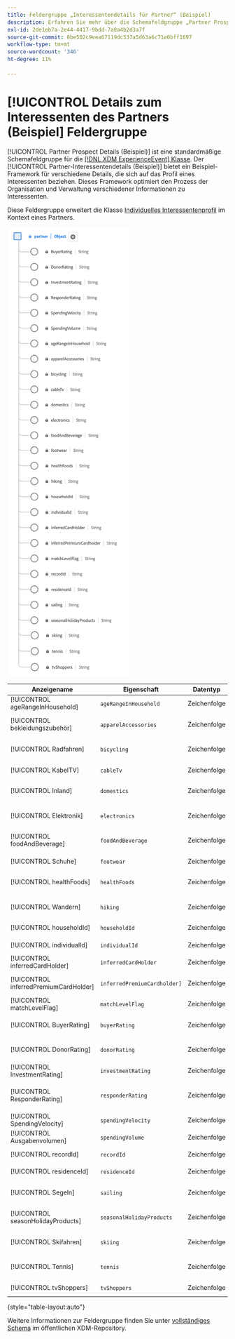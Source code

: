 ```yaml
---
title: Feldergruppe „Interessentendetails für Partner“ (Beispiel)
description: Erfahren Sie mehr über die Schemafeldgruppe „Partner Prospect Details (Sample) Field Group (XDM)“.
exl-id: 2de1eb7a-2e44-4417-9bdd-7a8a4b2d3a7f
source-git-commit: 8be502c9eea67119dc537a5d63a6c71e0bff1697
workflow-type: tm+mt
source-wordcount: '346'
ht-degree: 11%

---
```


# [!UICONTROL Details zum Interessenten des Partners (Beispiel] Feldergruppe

[!UICONTROL Partner Prospect Details (Beispiel)] ist eine standardmäßige Schemafeldgruppe für die [[!DNL XDM ExperienceEvent] Klasse](../../classes/experienceevent.md). Der [!UICONTROL Partner-Interessentendetails (Beispiel)] bietet ein Beispiel-Framework für verschiedene Details, die sich auf das Profil eines Interessenten beziehen. Dieses Framework optimiert den Prozess der Organisation und Verwaltung verschiedener Informationen zu Interessenten.

Diese Feldergruppe erweitert die Klasse [Individuelles Interessentenprofil](https://experienceleague.adobe.com/docs/experience-platform/xdm/classes/prospect.html?lang=de) im Kontext eines Partners.

![Abbildung der Feldergruppe &quot;[!UICONTROL &#x200B; Interessentendetails (Beispiel)].](../../images/field-groups/partner/partner-prospect-details-sample.png)

| Anzeigename | Eigenschaft | Datentyp | Beschreibung |
|---------------------------------------|-----------------------------|-----------|--------------------------------------------------|
| [!UICONTROL ageRangeInHousehold] | `ageRangeInHousehold` | Zeichenfolge | Altersspanne im Haushalt. |
| [!UICONTROL bekleidungszubehör] | `apparelAccessories` | Zeichenfolge | Präferenzen oder Beteiligung an Bekleidung/Accessoires. |
| [!UICONTROL Radfahren] | `bicycling` | Zeichenfolge | Interesse oder Beteiligung an Radfahraktivitäten. |
| [!UICONTROL KabelTV] | `cableTv` | Zeichenfolge | Zeigt Interaktion mit Kabelfernsehen an. |
| [!UICONTROL Inland] | `domestics` | Zeichenfolge | Präferenzen oder Beteiligung an inländischen Tätigkeiten. |
| [!UICONTROL Elektronik] | `electronics` | Zeichenfolge | Interesse oder Engagement in elektronischen Geräten. |
| [!UICONTROL foodAndBeverage] | `foodAndBeverage` | Zeichenfolge | Präferenzen oder Beteiligung an Lebensmitteln/Getränken. |
| [!UICONTROL Schuhe] | `footwear` | Zeichenfolge | Interesse oder Beteiligung an Schuhen. |
| [!UICONTROL healthFoods] | `healthFoods` | Zeichenfolge | Präferenzen oder Beteiligung an gesunden Lebensmitteln. |
| [!UICONTROL Wandern] | `hiking` | Zeichenfolge | Interesse oder Beteiligung an Wanderaktivitäten. |
| [!UICONTROL householdId] | `householdId` | Zeichenfolge | Eine eindeutige Kennung für den Haushalt. |
| [!UICONTROL individualId] | `individualId` | Zeichenfolge | Eine eindeutige Kennung für den Kontakt. |
| [!UICONTROL inferredCardHolder] | `inferredCardHolder` | Zeichenfolge | Die Schlussfolgerung, ein Karteninhaber zu sein. |
| [!UICONTROL inferredPremiumCardHolder] | `inferredPremiumCardholder]` | Zeichenfolge | Die Schlussfolgerung, ein Premium-Karteninhaber zu sein. |
| [!UICONTROL matchLevelFlag] | `matchLevelFlag` | Zeichenfolge | Ein Indikator für die Übereinstimmungsebene. |
| [!UICONTROL BuyerRating] | `buyerRating` | Zeichenfolge | Eine Bewertung im Zusammenhang mit dem Kaufverhalten. |
| [!UICONTROL DonorRating] | `donorRating` | Zeichenfolge | Eine Bewertung im Zusammenhang mit dem Spenderverhalten. |
| [!UICONTROL InvestmentRating] | `investmentRating` | Zeichenfolge | Ein Rating in Bezug auf das Anlageverhalten. |
| [!UICONTROL ResponderRating] | `responderRating` | Zeichenfolge | Eine Bewertung im Zusammenhang mit dem Verhalten der Antwortenden. |
| [!UICONTROL SpendingVelocity] | `spendingVelocity` | Zeichenfolge | Die Geschwindigkeit oder die Rate der Ausgaben. |
| [!UICONTROL Ausgabenvolumen] | `spendingVolume` | Zeichenfolge | Höhe oder Volumen der Ausgaben. |
| [!UICONTROL recordId] | `recordId` | Zeichenfolge | Eine eindeutige Kennung für den Datensatz. |
| [!UICONTROL residenceId] | `residenceId` | Zeichenfolge | Eine eindeutige Kennung für die Residenz. |
| [!UICONTROL Segeln] | `sailing` | Zeichenfolge | Zeigt das Interesse oder die Beteiligung an Segelaktivitäten an. |
| [!UICONTROL seasonHolidayProducts] | `seasonalHolidayProducts` | Zeichenfolge | Gibt die Präferenzen oder die Beteiligung an Ferienprodukten an. |
| [!UICONTROL Skifahren] | `skiing` | Zeichenfolge | Zeigt das Interesse oder die Beteiligung an Skiaktivitäten. |
| [!UICONTROL Tennis] | `tennis` | Zeichenfolge | Zeigt das Interesse oder die Beteiligung an Tennisaktivitäten an. |
| [!UICONTROL tvShoppers] | `tvShoppers` | Zeichenfolge | Zeigt Interaktion mit TV-Shopping an. |

{style="table-layout:auto"}

Weitere Informationen zur Feldergruppe finden Sie unter [vollständiges Schema](https://github.com/adobe/xdm/blob/master/components/fieldgroups/profile/partner-prospect/merkle/prospect-details-partner-sample.schema.json) im öffentlichen XDM-Repository.
